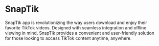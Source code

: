 # SnapTik
SnapTik app is revolutionizing the way users download and enjoy their favorite TikTok videos. Designed with seamless integration and offline viewing in mind, SnapTik provides a convenient and user-friendly solution for those looking to access TikTok content anytime, anywhere.
